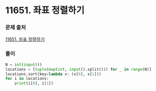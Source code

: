 # 11651. 좌표 정렬하기


### 문제 출처
[11651. 좌표 정렬하기](https://www.acmicpc.net/problem/11650)



### 풀이
```python
N = int(input())
locations = [tuple(map(int, input().split())) for _ in range(N)]
locations.sort(key=lambda x: (x[0], x[1]))
for i in locations:
    print(i[0], i[1])

```